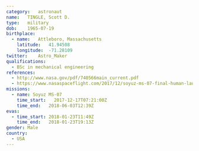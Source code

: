 ```yaml
---
category:	astronaut
name:	TINGLE, Scott D.
type:	military
dob:	1965-07-19
birthplace:
  - name:	Attleboro, Massachusetts
    latitude:	41.94508
    longitude:	-71.28109
twitter:	Astro_Maker
qualifications:
  - BSc in mechanical engineering
references:
  - http://www.nasa.gov/pdf/740566main_current.pdf
  - https://www.nasaspaceflight.com/2017/12/soyuz-ms-07-final-human-launch-2017/
missions:
  - name: Soyuz MS-07
    time_start:   2017-12-17T07:21:00Z
    time_end:	2018-06-03T12:39Z
evas:
  - time_start: 2018-01-23T11:49Z
    time_end:   2018-01-23T19:13Z
gender:	Male
country:
  - USA
---
```

